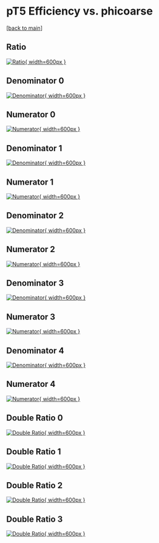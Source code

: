 # pT5 Efficiency vs. phicoarse

[[back to main](./)]



## Ratio

[![Ratio](../mtv/var/pT5_base_13_0_eff_phicoarse.png){ width=600px }](../mtv/var/pT5_base_13_0_eff_phicoarse.pdf)

## Denominator 0

[![Denominator](../mtv/den/pT5_base_13_0_eff_phicoarse_den0.png){ width=600px }](../mtv/den/pT5_base_13_0_eff_phicoarse_den0.pdf)

## Numerator 0

[![Numerator](../mtv/num/pT5_base_13_0_eff_phicoarse_num0.png){ width=600px }](../mtv/num/pT5_base_13_0_eff_phicoarse_num0.pdf)

## Denominator 1

[![Denominator](../mtv/den/pT5_base_13_0_eff_phicoarse_den1.png){ width=600px }](../mtv/den/pT5_base_13_0_eff_phicoarse_den1.pdf)

## Numerator 1

[![Numerator](../mtv/num/pT5_base_13_0_eff_phicoarse_num1.png){ width=600px }](../mtv/num/pT5_base_13_0_eff_phicoarse_num1.pdf)

## Denominator 2

[![Denominator](../mtv/den/pT5_base_13_0_eff_phicoarse_den2.png){ width=600px }](../mtv/den/pT5_base_13_0_eff_phicoarse_den2.pdf)

## Numerator 2

[![Numerator](../mtv/num/pT5_base_13_0_eff_phicoarse_num2.png){ width=600px }](../mtv/num/pT5_base_13_0_eff_phicoarse_num2.pdf)

## Denominator 3

[![Denominator](../mtv/den/pT5_base_13_0_eff_phicoarse_den3.png){ width=600px }](../mtv/den/pT5_base_13_0_eff_phicoarse_den3.pdf)

## Numerator 3

[![Numerator](../mtv/num/pT5_base_13_0_eff_phicoarse_num3.png){ width=600px }](../mtv/num/pT5_base_13_0_eff_phicoarse_num3.pdf)

## Denominator 4

[![Denominator](../mtv/den/pT5_base_13_0_eff_phicoarse_den4.png){ width=600px }](../mtv/den/pT5_base_13_0_eff_phicoarse_den4.pdf)

## Numerator 4

[![Numerator](../mtv/num/pT5_base_13_0_eff_phicoarse_num4.png){ width=600px }](../mtv/num/pT5_base_13_0_eff_phicoarse_num4.pdf)

## Double Ratio 0

[![Double Ratio](../mtv/ratio/pT5_base_13_0_eff_phicoarse_ratio0.png){ width=600px }](../mtv/ratio/pT5_base_13_0_eff_phicoarse_ratio0.pdf)

## Double Ratio 1

[![Double Ratio](../mtv/ratio/pT5_base_13_0_eff_phicoarse_ratio1.png){ width=600px }](../mtv/ratio/pT5_base_13_0_eff_phicoarse_ratio1.pdf)

## Double Ratio 2

[![Double Ratio](../mtv/ratio/pT5_base_13_0_eff_phicoarse_ratio2.png){ width=600px }](../mtv/ratio/pT5_base_13_0_eff_phicoarse_ratio2.pdf)

## Double Ratio 3

[![Double Ratio](../mtv/ratio/pT5_base_13_0_eff_phicoarse_ratio3.png){ width=600px }](../mtv/ratio/pT5_base_13_0_eff_phicoarse_ratio3.pdf)


